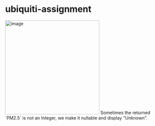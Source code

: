 # ubiquiti-assignment

<img width="302" alt="image" src="https://github.com/Wesely/happy-pizza/assets/5109822/0af78992-2af8-449b-8035-61b4ac3064fe">
Sometimes the returned `PM2.5` is not an Integer, we make it nullable and display "Unknown".
